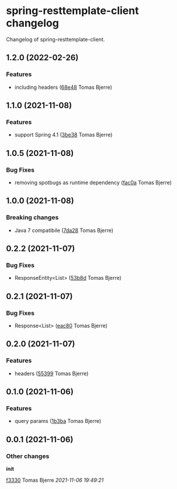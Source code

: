 # spring-resttemplate-client changelog

Changelog of spring-resttemplate-client.

## 1.2.0 (2022-02-26)



### Features

-  including headers ([68e48](https://github.com/tomasbjerre/spring-resttemplate-client/commit/68e482b982a3a4b) Tomas Bjerre)  





## 1.1.0 (2021-11-08)



### Features

-  support Spring 4.1 ([3be38](https://github.com/tomasbjerre/spring-resttemplate-client/commit/3be3880dd00abe7) Tomas Bjerre)  





## 1.0.5 (2021-11-08)





### Bug Fixes

-  removing spotbugs as runtime dependency ([fac0a](https://github.com/tomasbjerre/spring-resttemplate-client/commit/fac0a0056cebf4e) Tomas Bjerre)  



## 1.0.0 (2021-11-08)

### Breaking changes

-  Java 7 compatibile ([7da28](https://github.com/tomasbjerre/spring-resttemplate-client/commit/7da28b3ece2c3a8) Tomas Bjerre)  







## 0.2.2 (2021-11-07)





### Bug Fixes

-  ResponseEntity<List<X>> ([53b8d](https://github.com/tomasbjerre/spring-resttemplate-client/commit/53b8d19615a89d1) Tomas Bjerre)  



## 0.2.1 (2021-11-07)





### Bug Fixes

-  Response<List<X>> ([eac80](https://github.com/tomasbjerre/spring-resttemplate-client/commit/eac80b520f40f0c) Tomas Bjerre)  



## 0.2.0 (2021-11-07)



### Features

-  headers ([55399](https://github.com/tomasbjerre/spring-resttemplate-client/commit/55399d586e82eca) Tomas Bjerre)  





## 0.1.0 (2021-11-06)



### Features

-  query params ([1b3ba](https://github.com/tomasbjerre/spring-resttemplate-client/commit/1b3bac7d6fe4044) Tomas Bjerre)  





## 0.0.1 (2021-11-06)







### Other changes

**init**


[f3330](https://github.com/tomasbjerre/spring-resttemplate-client/commit/f3330ade6bcf13f) Tomas Bjerre *2021-11-06 19:49:21*


